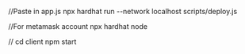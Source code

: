 //Paste in app.js
npx hardhat run --network localhost scripts/deploy.js      

//For metamask account
npx hardhat node

//
cd client
npm start